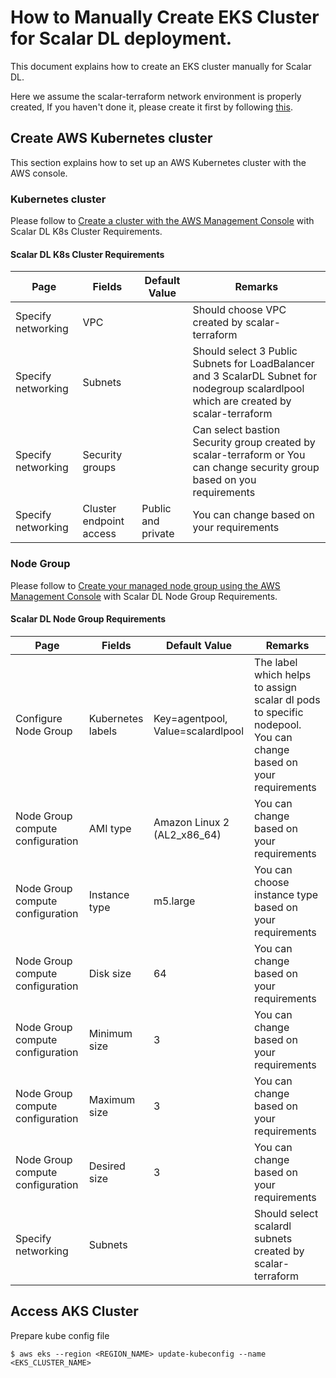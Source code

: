 # How to Manually Create EKS Cluster for Scalar DL deployment.

This document explains how to create an EKS cluster manually for Scalar DL.

Here we assume the scalar-terraform network environment is properly created, If you haven't done it, please create it first by following [this](https://github.com/scalar-labs/scalar-terraform/blob/master/examples/aws/README.md#create-network-resources).

## Create AWS Kubernetes cluster

This section explains how to set up an AWS Kubernetes cluster with the AWS console.

### Kubernetes cluster

Please follow to [Create a cluster with the AWS Management Console](https://docs.aws.amazon.com/eks/latest/userguide/create-cluster.html) with Scalar DL K8s Cluster Requirements.

#### Scalar DL K8s Cluster Requirements

Page    |Fields  |Default Value  |Remarks    |
--------|--------|---------------|---------------|
Specify networking  |VPC    |   |Should choose VPC created by scalar-terraform  |
Specify networking  |Subnets  |   |Should select 3 Public Subnets for LoadBalancer and 3 ScalarDL Subnet for nodegroup scalardlpool which are created by scalar-terraform  |
Specify networking  |Security groups    |   |Can select bastion Security group created by scalar-terraform or You can change security group based on you requirements   |
Specify networking  |Cluster endpoint access| Public and private| You can change based on your requirements  |

### Node Group

Please follow to [Create your managed node group using the AWS Management Console](https://docs.aws.amazon.com/eks/latest/userguide/create-managed-node-group.html) with Scalar DL Node Group Requirements.

#### Scalar DL Node Group Requirements

Page    |Fields  |Default Value  |Remarks    |
--------|--------|---------------|---------------|
Configure Node Group    |Kubernetes labels  |Key=agentpool, Value=scalardlpool    |The label which helps to assign scalar dl pods to specific nodepool. You can change based on your requirements  |
Node Group compute configuration    |AMI type   |Amazon Linux 2 (AL2_x86_64)   |You can change based on your requirements   |
Node Group compute configuration  |Instance type  |m5.large   |You can choose instance type based on your requirements |
Node Group compute configuration  |Disk size  |64   |You can change based on your requirements |
Node Group compute configuration |Minimum size   |3  |You can change based on your requirements   |
Node Group compute configuration |Maximum size   |3  |You can change based on your requirements   |
Node Group compute configuration |Desired size   |3  |You can change based on your requirements   |
Specify networking  |Subnets    |   |Should select scalardl subnets created by scalar-terraform |
              
## Access AKS Cluster
 
Prepare kube config file
```
$ aws eks --region <REGION_NAME> update-kubeconfig --name <EKS_CLUSTER_NAME>
```
